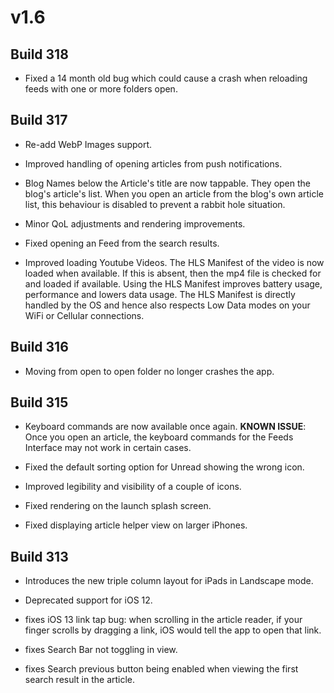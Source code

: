 # v1.6

## Build 318

- Fixed a 14 month old bug which could cause a crash when reloading feeds with one or more folders open. 

## Build 317 

- Re-add WebP Images support.
 
- Improved handling of opening articles from push notifications.  

- Blog Names below the Article's title are now tappable. They open the blog's article's list. When you open an article from the blog's own article list, this behaviour is disabled to prevent a rabbit hole situation. 

- Minor QoL adjustments and rendering improvements. 

- Fixed opening an Feed from the search results. 

- Improved loading Youtube Videos. The HLS Manifest of the video is now loaded when available. If this is absent, then the mp4 file is checked for and loaded if available. Using the HLS Manifest improves battery usage, performance and lowers data usage. The HLS Manifest is directly handled by the OS and hence also respects Low Data modes on your WiFi or Cellular connections.  

## Build 316
- Moving from open to open folder no longer crashes the app. 

## Build 315

- Keyboard commands are now available once again. **KNOWN ISSUE**: Once you open an article, the keyboard commands for the Feeds Interface may not work in certain cases. 

- Fixed the default sorting option for Unread showing the wrong icon. 

- Improved legibility and visibility of a couple of icons. 

- Fixed rendering on the launch splash screen. 

- Fixed displaying article helper view on larger iPhones.

## Build 313

- Introduces the new triple column layout for iPads in Landscape mode. 

- Deprecated support for iOS 12. 

- fixes iOS 13 link tap bug: when scrolling in the article reader, if your finger scrolls by dragging a link, iOS would tell the app to open that link. 

- fixes Search Bar not toggling in view.

- fixes Search previous button being enabled when viewing the first search result in the article. 
